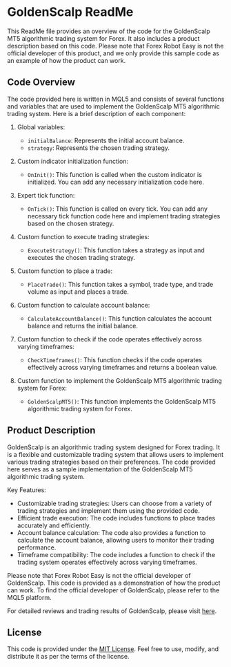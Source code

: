 # GoldenScalp ReadMe

This ReadMe file provides an overview of the code for the GoldenScalp MT5 algorithmic trading system for Forex. It also includes a product description based on this code. Please note that Forex Robot Easy is not the official developer of this product, and we only provide this sample code as an example of how the product can work.

## Code Overview

The code provided here is written in MQL5 and consists of several functions and variables that are used to implement the GoldenScalp MT5 algorithmic trading system. Here is a brief description of each component:

1. Global variables:
   - `initialBalance`: Represents the initial account balance.
   - `strategy`: Represents the chosen trading strategy.

2. Custom indicator initialization function:
   - `OnInit()`: This function is called when the custom indicator is initialized. You can add any necessary initialization code here.

3. Expert tick function:
   - `OnTick()`: This function is called on every tick. You can add any necessary tick function code here and implement trading strategies based on the chosen strategy.

4. Custom function to execute trading strategies:
   - `ExecuteStrategy()`: This function takes a strategy as input and executes the chosen trading strategy.

5. Custom function to place a trade:
   - `PlaceTrade()`: This function takes a symbol, trade type, and trade volume as input and places a trade.

6. Custom function to calculate account balance:
   - `CalculateAccountBalance()`: This function calculates the account balance and returns the initial balance.

7. Custom function to check if the code operates effectively across varying timeframes:
   - `CheckTimeframes()`: This function checks if the code operates effectively across varying timeframes and returns a boolean value.

8. Custom function to implement the GoldenScalp MT5 algorithmic trading system for Forex:
   - `GoldenScalpMT5()`: This function implements the GoldenScalp MT5 algorithmic trading system for Forex.

## Product Description

GoldenScalp is an algorithmic trading system designed for Forex trading. It is a flexible and customizable trading system that allows users to implement various trading strategies based on their preferences. The code provided here serves as a sample implementation of the GoldenScalp MT5 algorithmic trading system.

Key Features:
- Customizable trading strategies: Users can choose from a variety of trading strategies and implement them using the provided code.
- Efficient trade execution: The code includes functions to place trades accurately and efficiently.
- Account balance calculation: The code also provides a function to calculate the account balance, allowing users to monitor their trading performance.
- Timeframe compatibility: The code includes a function to check if the trading system operates effectively across varying timeframes.

Please note that Forex Robot Easy is not the official developer of GoldenScalp. This code is provided as a demonstration of how the product can work. To find the official developer of GoldenScalp, please refer to the MQL5 platform.

For detailed reviews and trading results of GoldenScalp, please visit [here](https://forexroboteasy.com/forex-robot-review/goldenscalp-mt5-review-expert-gold-trading-advisor-for-forex/).

## License

This code is provided under the [MIT License](https://opensource.org/licenses/MIT). Feel free to use, modify, and distribute it as per the terms of the license.
